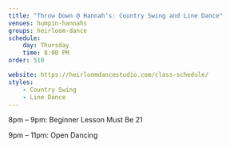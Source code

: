 ```yaml
---
title: "Throw Down @ Hannah’s: Country Swing and Line Dance"
venues: humpin-hannahs
groups: heirloom-dance
schedule:
    day: Thursday
    time: 8:00 PM
order: 510

website: https://heirloomdancestudio.com/class-schedule/
styles:
    - Country Swing
    - Line Dance
---
```

8pm – 9pm: Beginner Lesson Must Be 21 

9pm – 11pm: Open Dancing 


